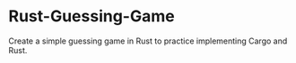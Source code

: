 # Rust-Guessing-Game
Create a simple guessing game in Rust to practice implementing Cargo and Rust.
